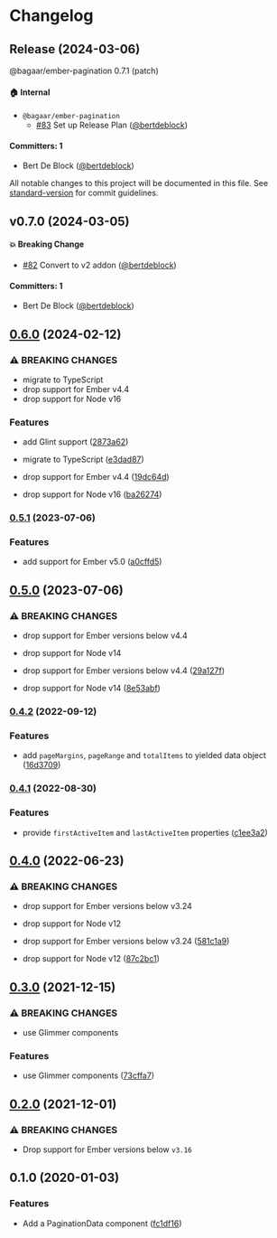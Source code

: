 # Changelog

## Release (2024-03-06)

@bagaar/ember-pagination 0.7.1 (patch)

#### :house: Internal
* `@bagaar/ember-pagination`
  * [#83](https://github.com/Bagaar/ember-pagination/pull/83) Set up Release Plan ([@bertdeblock](https://github.com/bertdeblock))

#### Committers: 1
- Bert De Block ([@bertdeblock](https://github.com/bertdeblock))

All notable changes to this project will be documented in this file. See [standard-version](https://github.com/conventional-changelog/standard-version) for commit guidelines.


## v0.7.0 (2024-03-05)

#### :boom: Breaking Change
* [#82](https://github.com/Bagaar/ember-pagination/pull/82) Convert to v2 addon ([@bertdeblock](https://github.com/bertdeblock))

#### Committers: 1
- Bert De Block ([@bertdeblock](https://github.com/bertdeblock))

## [0.6.0](https://github.com/bagaar/ember-pagination/compare/v0.5.1...v0.6.0) (2024-02-12)


### ⚠ BREAKING CHANGES

* migrate to TypeScript
* drop support for Ember v4.4
* drop support for Node v16

### Features

* add Glint support ([2873a62](https://github.com/bagaar/ember-pagination/commit/2873a62318dba543044cf114a6e864d21758d686))
* migrate to TypeScript ([e3dad87](https://github.com/bagaar/ember-pagination/commit/e3dad8730f812091b4d23da1ffe100ce0c35ca12))


* drop support for Ember v4.4 ([19dc64d](https://github.com/bagaar/ember-pagination/commit/19dc64d8b20912dec42bffeb469d16726b54e895))
* drop support for Node v16 ([ba26274](https://github.com/bagaar/ember-pagination/commit/ba262744b14103b879f249b25b60bdd4d1491eb3))

### [0.5.1](https://github.com/bagaar/ember-pagination/compare/v0.5.0...v0.5.1) (2023-07-06)


### Features

* add support for Ember v5.0 ([a0cffd5](https://github.com/bagaar/ember-pagination/commit/a0cffd5d81a3a7e1f7d4b0fea6ee87fece68bf1d))

## [0.5.0](https://github.com/bagaar/ember-pagination/compare/v0.4.2...v0.5.0) (2023-07-06)


### ⚠ BREAKING CHANGES

* drop support for Ember versions below v4.4
* drop support for Node v14

* drop support for Ember versions below v4.4 ([29a127f](https://github.com/bagaar/ember-pagination/commit/29a127f4ff034d4a507eca13d4a76f7d8d94f28c))
* drop support for Node v14 ([8e53abf](https://github.com/bagaar/ember-pagination/commit/8e53abf484557ce4fc7b0368f524e0590eef86ee))

### [0.4.2](https://github.com/bagaar/ember-pagination/compare/v0.4.1...v0.4.2) (2022-09-12)


### Features

* add `pageMargins`, `pageRange` and `totalItems` to yielded data object ([16d3709](https://github.com/bagaar/ember-pagination/commit/16d3709a10472e31a74c7708641afa2db923c05e))

### [0.4.1](https://github.com/bagaar/ember-pagination/compare/v0.4.0...v0.4.1) (2022-08-30)


### Features

* provide `firstActiveItem` and `lastActiveItem` properties ([c1ee3a2](https://github.com/bagaar/ember-pagination/commit/c1ee3a23433c8397865264445d0663fa86321d20))

## [0.4.0](https://github.com/bagaar/ember-pagination/compare/v0.3.0...v0.4.0) (2022-06-23)


### ⚠ BREAKING CHANGES

* drop support for Ember versions below v3.24
* drop support for Node v12

* drop support for Ember versions below v3.24 ([581c1a9](https://github.com/bagaar/ember-pagination/commit/581c1a91c1ae1b8458c968aba4c02067d46a6b25))
* drop support for Node v12 ([87c2bc1](https://github.com/bagaar/ember-pagination/commit/87c2bc110d771212b4f630928536ae33d695e6e6))

## [0.3.0](https://github.com/bagaar/ember-pagination/compare/v0.2.0...v0.3.0) (2021-12-15)


### ⚠ BREAKING CHANGES

* use Glimmer components

### Features

* use Glimmer components ([73cffa7](https://github.com/bagaar/ember-pagination/commit/73cffa76bae993a8995d52e7906643a2e2fd0082))

## [0.2.0](https://github.com/bagaar/ember-pagination/compare/v0.1.0...v0.2.0) (2021-12-01)


### ⚠ BREAKING CHANGES

* Drop support for Ember versions below `v3.16`


## 0.1.0 (2020-01-03)


### Features

* Add a PaginationData component ([fc1df16](https://github.com/bagaar/ember-pagination/commit/fc1df16))
